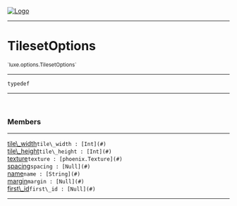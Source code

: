 
[![Logo](../../../images/logo.png)](../../../api/index.html)

---



<h1>TilesetOptions</h1>
<small>`luxe.options.TilesetOptions`</small>



---

`typedef`

---

&nbsp;
&nbsp;



<h3>Members</h3> <hr/><span class="member apipage">
                <a name="tile_width"><a class="lift" href="#tile_width">tile\_width</a></a><code class="signature apipage">tile\_width : [Int](#)</code><br/></span>
            <span class="small_desc_flat"></span><span class="member apipage">
                <a name="tile_height"><a class="lift" href="#tile_height">tile\_height</a></a><code class="signature apipage">tile\_height : [Int](#)</code><br/></span>
            <span class="small_desc_flat"></span><span class="member apipage">
                <a name="texture"><a class="lift" href="#texture">texture</a></a><code class="signature apipage">texture : [phoenix.Texture](#)</code><br/></span>
            <span class="small_desc_flat"></span><span class="member apipage">
                <a name="spacing"><a class="lift" href="#spacing">spacing</a></a><code class="signature apipage">spacing : [Null](#)</code><br/></span>
            <span class="small_desc_flat"></span><span class="member apipage">
                <a name="name"><a class="lift" href="#name">name</a></a><code class="signature apipage">name : [String](#)</code><br/></span>
            <span class="small_desc_flat"></span><span class="member apipage">
                <a name="margin"><a class="lift" href="#margin">margin</a></a><code class="signature apipage">margin : [Null](#)</code><br/></span>
            <span class="small_desc_flat"></span><span class="member apipage">
                <a name="first_id"><a class="lift" href="#first_id">first\_id</a></a><code class="signature apipage">first\_id : [Null](#)</code><br/></span>
            <span class="small_desc_flat"></span>







---

&nbsp;
&nbsp;
&nbsp;
&nbsp;